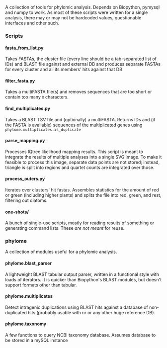 A collection of tools for phylomic analysis. Depends on Biopython,
pymysql and numpy to work. As most of these scripts were written for a
single analysis, there may or may not be hardcoded values, questionable
interfaces and other such.

### Scripts

#### fasta_from_list.py
Takes FASTAs, the cluster file (every line should be a tab-separated
list of IDs) and BLAST file against and external DB and produces
separate FASTAs for every cluster and all its members' hits against that
DB

#### filter_fasta.py
Takes a multiFASTA file(s) and removes sequences that are too short or
contain too many `X` characters.

#### find_multiplicates.py
Takes a BLAST TSV file and (optionally) a multiFASTA. Returns IDs and
(if the FASTA is available) sequences of the multiplicated genes using
`phylome.multiplicates.is_duplicate`

#### parse_mapping.py
Processes IQtree likelihood mapping results. This script is meant to
integrate the results of multiple analyses into a single SVG image.
To make it feasible to process this image, separate data points are not
stored; instead, triangle is split into regions and quartet counts are
integrated over those.

#### process_outers.py
Iterates over clusters' hit fastas. Assembles statistics for
the amount of red or green (including higher plants) and splits the file
into red, green, and rest, filtering out diatoms.

#### one-shots/
A bunch of single-use scripts, mostly for reading results of something
or generating command lists. These *are not meant* for reuse.

### phylome

A collection of modules useful for a phylomic analysis.

#### phylome.blast_parser
A lightweight BLAST tabular output parser, written in a functional style
with loads of iterators. It is quicker than Biopython's BLAST modules,
but doesn't support formats other than tabular.

#### phylome.multiplicates
Detect intragenic duplications using BLAST hits against a database of
non-duplicated hits (probably usable with nr or any other huge reference
DB).

#### phylome.taxonomy
A few functions to query NCBI taxonomy database. Assumes database to be
stored in a mySQL instance
